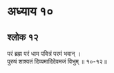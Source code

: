 # अध्याय १०

## श्लोक १२

परं ब्रह्म परं धाम पवित्रं परमं भवान् ।<br>पुरुषं शाश्वतं दिव्यमादिदेवमजं विभुम् ॥ १०-१२॥<br><br>

